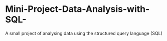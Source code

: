 # Mini-Project-Data-Analysis-with-SQL-
A small project of analysing data using the structured query language (SQL)
